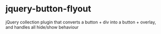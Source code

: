# jquery-button-flyout
jQuery collection plugin that converts a button + div into a button + overlay, and handles all hide/show behaviour
